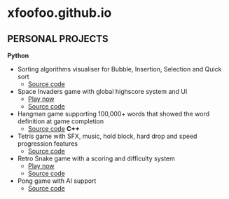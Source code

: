 # xfoofoo.github.io

## PERSONAL PROJECTS
**Python**
- Sorting algorithms visualiser for Bubble, Insertion, Selection and Quick sort
  - [Source code](https://github.com/xFooFoo/Sorting-Algorithm-Visualizer)
- Space Invaders game with global highscore system and UI
  - [Play now](https://spacemonster.netlify.app)
  - [Source code](https://github.com/xFooFoo/Space-Invaders)
- Hangman game supporting 100,000+ words that showed the word definition at game completion
  - [Source code](https://github.com/xFooFoo/Hangman)
**C++**
- Tetris game with SFX, music, hold block, hard drop and speed progression features
  - [Source code](https://github.com/xFooFoo/Tetris)
- Retro Snake game with a scoring and difficulty system
  - [Play now](https://retro-snake.netlify.app/)
  - [Source code](https://github.com/xFooFoo/Retro-Snake)
- Pong game with AI support
  - [Source code](https://github.com/xFooFoo/Pong-Game)


